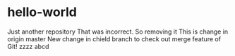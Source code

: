 # hello-world
Just another repository
That was incorrect. So removing it
This is change in origin master
New change in chield branch to check out merge feature of Git!
zzzz abcd
